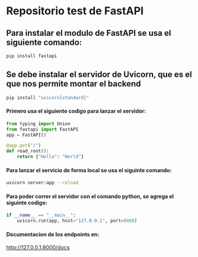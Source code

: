 # Repositorio test de FastAPI

## Para instalar el modulo de FastAPI se usa el siguiente comando:

```bash
pip install fastapi
```

## Se debe instalar el servidor de Uvicorn, que es el que nos permite montar el backend

```bash
pip install "uvicorn[standard]"
```

#### Primero usa el siguiente codigo para lanzar el servidor:

```python
from typing import Union
from fastapi import FastAPI
app = FastAPI()

@app.get("/")
def read_root():
    return {"Hello": "World"}
```

#### Para lanzar el servicio de forma local se usa el siguinte comando:

```bash
uvicorn server:app --reload
```
#### Para poder correr el servidor con el comando python, se agrega el siguinte codigo:

```python
if __name__ == "__main__":
    uvicorn.run(app, host="127.0.0.1", port=8080)
```

#### Documentacion de los endpoints en: 
http://127.0.0.1:8000/docs
